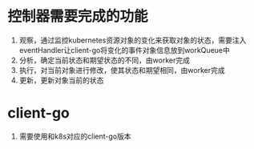 # 控制器需要完成的功能

1. 观察，通过监控kubernetes资源对象的变化来获取对象的状态，需要注入eventHandler让client-go将变化的事件对象信息放到workQueue中
2. 分析，确定当前状态和期望状态的不同，由worker完成
3. 执行，对当前对象进行修改，使其状态和期望相同，由worker完成
4. 更新，更新对象当前的状态

# client-go

1. 需要使用和k8s对应的client-go版本